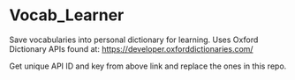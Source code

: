 # Vocab_Learner
Save vocabularies into personal dictionary for learning. 
Uses Oxford Dictionary APIs found at: https://developer.oxforddictionaries.com/

Get unique API ID and key from above link and replace the ones in this repo.
